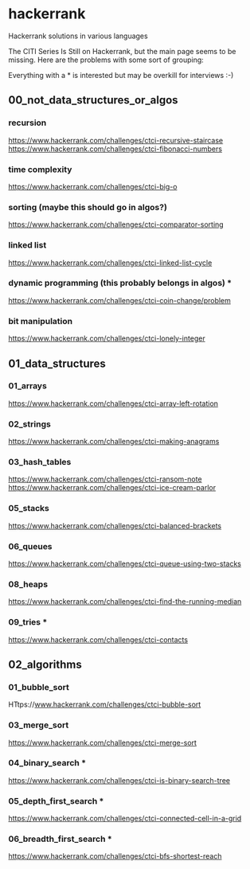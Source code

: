 # hackerrank
Hackerrank solutions in various languages

The CITI Series Is Still on Hackerrank, but the main page seems to be missing. Here are the problems with some sort of grouping:

Everything with a * is interested but may be overkill for interviews :-)

## 00_not_data_structures_or_algos

### recursion
https://www.hackerrank.com/challenges/ctci-recursive-staircase
https://www.hackerrank.com/challenges/ctci-fibonacci-numbers

### time complexity
https://www.hackerrank.com/challenges/ctci-big-o

### sorting (maybe this should go in algos?)
https://www.hackerrank.com/challenges/ctci-comparator-sorting

### linked list
https://www.hackerrank.com/challenges/ctci-linked-list-cycle

### dynamic programming (this probably belongs in algos) *
https://www.hackerrank.com/challenges/ctci-coin-change/problem

### bit manipulation
https://www.hackerrank.com/challenges/ctci-lonely-integer


## 01_data_structures

### 01_arrays
https://www.hackerrank.com/challenges/ctci-array-left-rotation

### 02_strings
https://www.hackerrank.com/challenges/ctci-making-anagrams

### 03_hash_tables
https://www.hackerrank.com/challenges/ctci-ransom-note
https://www.hackerrank.com/challenges/ctci-ice-cream-parlor

### 05_stacks
https://www.hackerrank.com/challenges/ctci-balanced-brackets

### 06_queues
https://www.hackerrank.com/challenges/ctci-queue-using-two-stacks

### 08_heaps
https://www.hackerrank.com/challenges/ctci-find-the-running-median

### 09_tries *
https://www.hackerrank.com/challenges/ctci-contacts


## 02_algorithms

### 01_bubble_sort
HTtps://www.hackerrank.com/challenges/ctci-bubble-sort

### 03_merge_sort
https://www.hackerrank.com/challenges/ctci-merge-sort

### 04_binary_search *
https://www.hackerrank.com/challenges/ctci-is-binary-search-tree

### 05_depth_first_search *
https://www.hackerrank.com/challenges/ctci-connected-cell-in-a-grid

### 06_breadth_first_search *
https://www.hackerrank.com/challenges/ctci-bfs-shortest-reach
